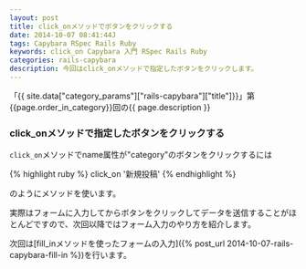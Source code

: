 ```yaml
---
layout: post
title: click_onメソッドでボタンをクリックする
date: 2014-10-07 08:41:44J
tags: Capybara RSpec Rails Ruby
keywords: click_on Capybara 入門 RSpec Rails Ruby
categories: rails-capybara
description: 今回はclick_onメソッドで指定したボタンをクリックします。
---
```


「{{ site.data["category_params"]["rails-capybara"]["title"]}}」第{{page.order_in_category}}回の{{ page.description }}

### click_onメソッドで指定したボタンをクリックする

`click_on`メソッドでname属性が"category"のボタンをクリックするには

{% highlight ruby %}
click_on '新規投稿'
{% endhighlight %}

のようにメソッドを使います。

実際はフォームに入力してからボタンをクリックしてデータを送信することがほとんどですので、次回以降ではフォーム入力のやり方を紹介します。

次回は[fill_inメソッドを使ったフォームの入力]({% post_url 2014-10-07-rails-capybara-fill-in %})を行います。

